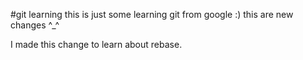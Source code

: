 #git learning
this is just some learning git from google :)
this are new changes ^_^

I made this change to learn about rebase. 
